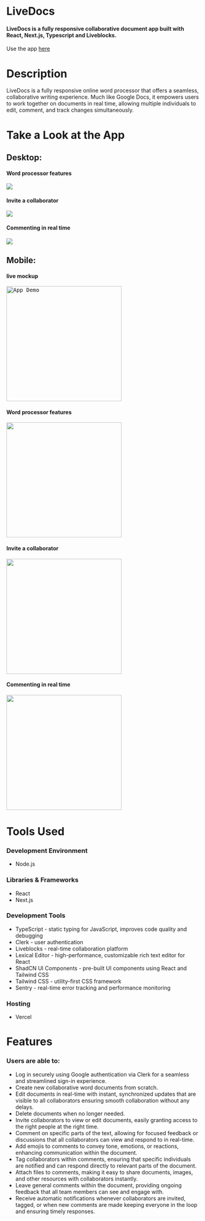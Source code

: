 # LiveDocs

#### LiveDocs is a fully responsive collaborative document app built with React, Next.js, Typescript and Liveblocks.

Use the app [here](https://live-docs-sepia-six.vercel.app)

# Description
LiveDocs is a fully responsive online word processor that offers a seamless, collaborative writing experience. Much like Google Docs, it empowers users to work together on documents in real time, allowing multiple individuals to edit, comment, and track changes simultaneously. 
 
# Take a Look at the App

## Desktop:
#### Word processor features
<kbd>
<img src="readme-images/desktop_1.png" />
</kbd>

#### Invite a collaborator
<img src="readme-images/desktop_2.png" />

#### Commenting in real time
<img src="readme-images/desktop_3.png" />

## Mobile:

#### live mockup
<kbd>
<img src="readme-images/preview.gif" alt="App Demo" width="300"/>
</kbd>

#### Word processor features
<kbd>
<img src="readme-images/mobile_1.png" width="300"/>
</kbd>

#### Invite a collaborator
<kbd>
<img src="readme-images/mobile_2.png" width="300"/>
</kbd>

#### Commenting in real time
<kbd>
<img src="readme-images/mobile_3.png" width="300"/>
</kbd>

# Tools Used

### Development Environment
* Node.js

### Libraries & Frameworks
* React 
* Next.js

### Development Tools
* TypeScript - static typing for JavaScript, improves code quality and debugging
* Clerk - user authentication
* Liveblocks - real-time collaboration platform 
* Lexical Editor - high-performance, customizable rich text editor for React
* ShadCN UI Components - pre-built UI components using React and Tailwind CSS
* Tailwind CSS - utility-first CSS framework
* Sentry - real-time error tracking and performance monitoring

### Hosting 
* Vercel

# Features

### Users are able to:

* Log in securely using Google authentication via Clerk for a seamless and streamlined sign-in experience.
* Create new collaborative word documents from scratch.
* Edit documents in real-time with instant, synchronized updates that are visible to all collaborators ensuring smooth collaboration without any delays.
* Delete documents when no longer needed.
* Invite collaborators to view or edit documents, easily granting access to the right people at the right time.
* Comment on specific parts of the text, allowing for focused feedback or discussions that all collaborators can view and respond to in real-time.
* Add emojis to comments to convey tone, emotions, or reactions, enhancing communication within the document.
* Tag collaborators within comments, ensuring that specific individuals are notified and can respond directly to relevant parts of the document.
* Attach files to comments, making it easy to share documents, images, and other resources with collaborators instantly.
* Leave general comments within the document, providing ongoing feedback that all team members can see and engage with.
* Receive automatic notifications whenever collaborators are invited, tagged, or when new comments are made keeping everyone in the loop and ensuring timely responses.
